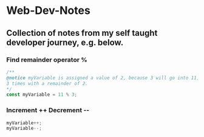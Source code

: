 # Web-Dev-Notes
## Collection of notes from my self taught developer journey, e.g. below.
### Find remainder operator %
```JavaScript
/** 
@notice myVariable is assigned a value of 2, because 3 will go into 11, 
3 times with a remainder of 2. 
*/
const myVariable = 11 % 3; 
```
### Increment ++ Decrement --
```JavaScript
myVariable++;
myVariable--;
```

